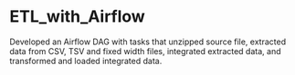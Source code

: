 # ETL_with_Airflow
Developed an Airflow DAG with tasks that unzipped source file, extracted data from CSV, TSV and fixed width files, integrated extracted data, and transformed and loaded integrated data.
